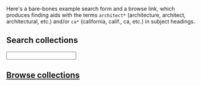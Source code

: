 Here's a bare-bones example search form and a browse link, which produces finding aids with the terms `architect*` (architecture, architect, architectural, etc.) and/or `ca*` (california, calif., ca, etc.) in subject headings.  

## Search collections

<form action="http://www.oac.cdlib.org/search" method="get" id="search-form" target="_blank">
<input type="hidden" name="subject" value="architect* ca*"/>
<input type="hidden" name="sort" value="Relevance"/>
<input type="text" maxlength="200" name="query"/>
</form>

## <a href="http://www.oac.cdlib.org/search?subject=architect*+ca*&sort=title&query=" target="_blank">Browse collections</a>
